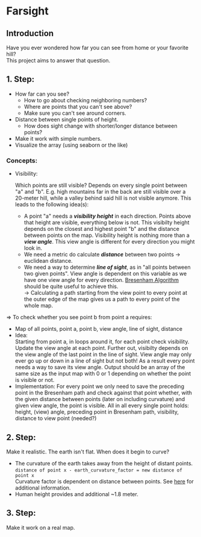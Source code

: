 # Farsight

## Introduction

Have you ever wondered how far you can see from home or your favorite hill?  
This project aims to answer that question.

## 1. Step:

* How far can you see?
  * How to go about checking neighboring numbers?
  * Where are points that you can't see above?
  * Make sure you can't see around corners.
* Distance between single points of height.
  * How does sight change with shorter/longer distance between points?
* Make it work with simple numbers.
* Visualize the array (using seaborn or the like)

### Concepts:

* Visibility: 
  
  Which points are still visible? Depends on every single point between "a" and "b".
  E.g. high mountains far in the back are still visible over a 20-meter hill, while
  a valley behind said hill is not visible anymore. This leads to the following idea(s):
  * A point "a" needs a ***visibility height*** in each direction. Points above that height
    are visible, everything below is not. This visibilty height depends on the closest and
    highest point "b" and the distance between points on the map. Visibility height is
    nothing more than a ***view angle***. This view angle is different for every direction 
    you might look in. 
  * We need a metric do calculate ***distance*** between two points &#8594; euclidean distance.
  * We need a way to determine ***line of sight***, as in "all points between two given points". 
    View angle is dependent on this variable as we have one view angle for every direction.
    [Bresenham Algorithm](https://en.wikipedia.org/wiki/Bresenham%27s_line_algorithm) should
    be quite useful to achieve this.  
    &#8594; Calculating a path starting from the view point to every point at the outer edge
    of the map gives us a path to every point of the whole map.

&#8658; To check whether you see point b from point a requires:
* Map of all points, point a, point b, view angle, line of sight, distance
* Idea:  
Starting from point a, in loops around it, for each point check visibility. 
Update the view angle at each point. Further out, visibilty depends on the view angle
of the last point in the line of sight. View angle may only ever go up or down in a
line of sight but not both! As a result every point needs a way to save its view angle.
Output should be an array of the same size as the input map with 0 or 1 depending on whether
the point is visible or not.
* Implementation:
For every point we only need to save the preceding point in the Bresenham path and check against
that point whether, with the given distance between points (later on including curvature) and
given view angle, the point is visible. All in all every single point holds: height, (view) angle,
preceding point in Bresenham path, visibility, distance to view point (needed?)

## 2. Step:

Make it realistic. The earth isn't flat. When does it begin to curve?

* The curvature of the earth takes away from the height of distant points.  
  `distance of point x - earth_curvature_factor = new distance of point x`  
  Curvature factor is dependent on distance between points. See [here](https://earthcurvature.com/)
  for additional information.
* Human height provides and additional ~1.8 meter.

## 3. Step:

Make it work on a real map.
